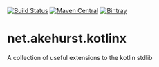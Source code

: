 [![Build Status](https://travis-ci.org/dhakehurst/net.akehurst.kotlinx.svg?branch=master)](https://travisci.org/dhakehurst/net.akehurst.kotlinx)
[![Maven Central](https://maven-badges.herokuapp.com/maven-central/net.akehurst.kotlinx/kotlinx-collections/badge.svg?style=plastic)](https://maven-badges.herokuapp.com/maven-central/net.akehurst.kotlinx/kotlinx-collections)
[![Bintray](https://api.bintray.com/packages/dhakehurst/maven/net.akehurst.kotlinx/images/download.svg)](https://bintray.com/dhakehurst/maven/net.akehurst.kotlinx/_latestVersion)

# net.akehurst.kotlinx

A collection of useful extensions to the kotlin stdlib

